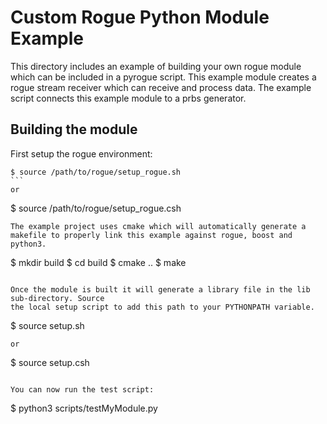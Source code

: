 # Custom Rogue Python Module Example
This directory includes an example of building your own rogue module which can be included in 
a pyrogue script. This example module creates a rogue stream receiver which can 
receive and process data. The example script connects this example module to a 
prbs generator.

## Building the module

First setup the rogue environment:

````
$ source /path/to/rogue/setup_rogue.sh
```
or
````
$ source /path/to/rogue/setup_rogue.csh
```
The example project uses cmake which will automatically generate a
makefile to properly link this example against rogue, boost and python3.

````
$ mkdir build
$ cd build
$ cmake ..
$ make
````

Once the module is built it will generate a library file in the lib sub-directory. Source
the local setup script to add this path to your PYTHONPATH variable.

````
$ source setup.sh
````
or
````
$ source setup.csh
````

You can now run the test script:

````
$ python3 scripts/testMyModule.py
````

